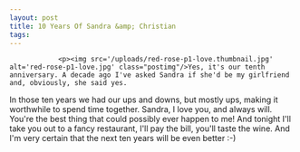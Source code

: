 ```yaml
---
layout: post
title: 10 Years Of Sandra &amp; Christian
tags:
---
```



                <p><img src='/uploads/red-rose-p1-love.thumbnail.jpg' alt='red-rose-p1-love.jpg' class="postimg"/>Yes, it's our tenth anniversary. A decade ago I've asked Sandra if she'd be my girlfriend and, obviously, she said yes.
In those ten years we had our ups and downs, but mostly ups, making it worthwhile to spend time together. Sandra, I love you, and always will. You're the best thing that could possibly ever happen to me! And tonight I'll take you out to a fancy restaurant, I'll pay the bill, you'll taste the wine. And I'm very certain that the next ten years will be even better :-)</p>
